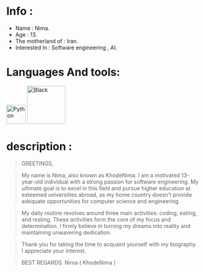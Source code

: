 # Info :

- Name : Nima.
- Age : 13.
- The motherland of : Iran.
- Interested In : Software engineering , AI.

# Languages And tools:
<img src="https://github.com/KhodeNima/KhodeNima/blob/Main.Project/Pictures/Python.png" alt="Python" width="50"/> <img src="https://github.com/KhodeNima/KhodeNima/blob/Main.Project/Pictures/Black.png" alt="Black" width="100"/>


# description :


> GREETINGS,

> My name is Nima, also known as KhodeNima. I am a motivated 13-year-old individual with a strong passion for software engineering. My ultimate goal is to excel in this field and pursue  higher education at esteemed universities abroad, as my home country doesn't provide adequate opportunities for computer science and engineering.

> My daily routine revolves around three main activities: coding, eating, and resting. These activities form the core of my focus and determination. I firmly believe in turning my dreams  into reality and maintaining unwavering dedication.

> Thank you for taking the time to acquaint yourself with my biography. I appreciate your interest.

> BEST REGARDS.
> Nima ( KhodeNima )
